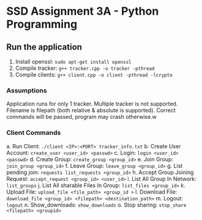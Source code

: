 # SSD Assignment 3A - Python Programming
## Run the application
1. Install openssl: `sudo apt-get install openssl`
2. Compile tracker: `g++ tracker.cpp -o tracker -pthread`
3. Compile clients: `g++ client.cpp -o client -pthread -lcrypto`
### Assumptions
Application runs for only 1 tracker. Multiple tracker is not supported.
Filename is filepath (both relative & absolute is supported).
Correct commands will be passed, program may crash otherwise.w

### Client Commands
a. Run Client: 
`./client <IP>:<PORT> tracker_info.txt`
b. Create User Account: 
`create_user <user_id> <passwd>`
c. Login: 
`login <user_id> <passwd>`
d. Create Group: 
`create_group <group_id>`
e. Join Group: 
`join_group <group_id>`
f. Leave Group: 
`leave_group <group_id>`
g. List pending join: 
`requests list_requests <group_id>`
h. Accept Group Joining Request: 
`accept_request <group_id> <user_id>`
i. List All Group In Network: 
`list_groups`
j. List All sharable Files In Group: 
`list_files <group_id>`
k. Upload File: 
`upload_file <file_path> <group_id >`
l. Download File: 
`download_file <group_id> <filepath> <destination_path>`
m. Logout: 
`logout`
n. Show_downloads: 
`show_downloads`
o. Stop sharing: 
`stop_share <filepath> <groupid>`